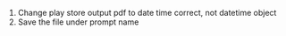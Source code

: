 1. Change play store output pdf to date time correct, not datetime object
2. Save the file under prompt name